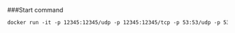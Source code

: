 ###Start command

```dockerfile
docker run -it -p 12345:12345/udp -p 12345:12345/tcp -p 53:53/udp -p 53:53/tcp --cap-add=NET_ADMIN ddns
```

